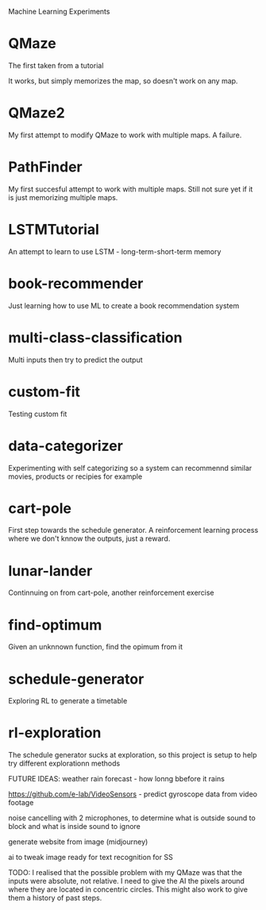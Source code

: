  
Machine Learning Experiments

QMaze
===========
The first taken from a tutorial

It works, but simply memorizes the map, so doesn't work on any map.

QMaze2
===========
My first attempt to modify QMaze to work with multiple maps. A failure.

PathFinder
============
My first succesful attempt to work with multiple maps. Still not sure yet if it is just memorizing multiple maps.

LSTMTutorial
============
An attempt to learn to use LSTM - long-term-short-term memory

book-recommender
================
Just learning how to use ML to create a book recommendation system

multi-class-classification
==========================
Multi inputs then try to predict the output

custom-fit
==========
Testing custom fit

data-categorizer
===================
Experimenting with self categorizing so a system can recommennd similar movies, products or recipies for example

cart-pole
===================
First step towards the schedule generator. A reinforcement learning process where we don't knnow the outputs, just a reward.

lunar-lander
===================
Continnuing on from cart-pole, another reinforcement exercise

find-optimum
==============
Given an unknnown function, find the opimum from it

schedule-generator
==============
Exploring RL to generate a timetable

rl-exploration
===================
The schedule generator sucks at exploration, so this project is setup to help try different explorationn methods


FUTURE IDEAS:
weather rain forecast - how lonng bbefore it rains

https://github.com/e-lab/VideoSensors - predict gyroscope data from video footage

noise cancelling with 2 microphones, to determine what is outside sound to block and what is inside sound to ignore

generate website from image (midjourney)

ai to tweak image ready for text recognition for SS


TODO: I realised that the possible problem with my QMaze was that the inputs were absolute, not relative. I need to give the AI the pixels around where they are located in concentric circles. This might also work to give them a history of past steps.
